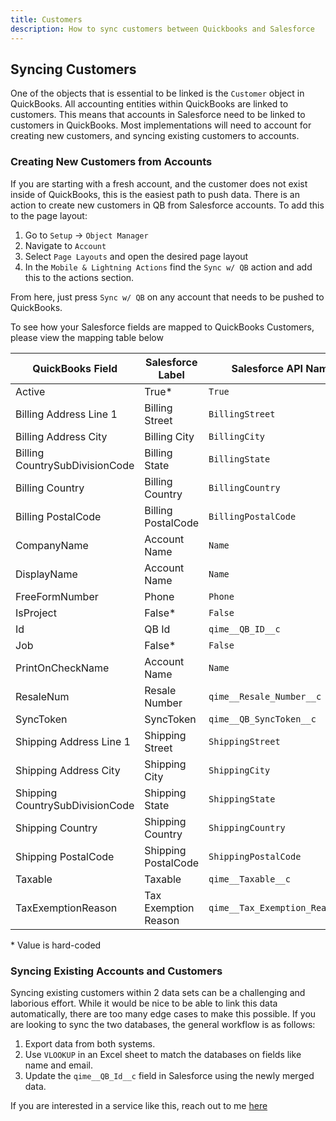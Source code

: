 ```yaml
---
title: Customers
description: How to sync customers between Quickbooks and Salesforce
---
```


## Syncing Customers

One of the objects that is essential to be linked is the `Customer` object in QuickBooks. All accounting entities within QuickBooks are linked to customers. This means that accounts in Salesforce need to be linked to customers in QuickBooks. Most implementations will need to account for creating new customers, and syncing existing customers to accounts.

### Creating New Customers from Accounts

If you are starting with a fresh account, and the customer does not exist inside of QuickBooks, this is the easiest path to push data. There is an action to create new customers in QB from Salesforce accounts. To add this to the page layout:

1. Go to `Setup` → `Object Manager`
2. Navigate to `Account`
3. Select `Page Layouts` and open the desired page layout
4. In the `Mobile & Lightning Actions` find the `Sync w/ QB` action and add this to the actions section.

From here, just press `Sync w/ QB` on any account that needs to be pushed to QuickBooks.

To see how your Salesforce fields are mapped to QuickBooks Customers, please view the mapping table below

| QuickBooks Field                | Salesforce Label     | Salesforce API Name             |
| ------------------------------- | -------------------- | ------------------------------- |
| Active                          | True\*               | `True`                          |
| Billing Address Line 1          | Billing Street       | `BillingStreet`                 |
| Billing Address City            | Billing City         | `BillingCity`                   |
| Billing CountrySubDivisionCode  | Billing State        | `BillingState`                  |
| Billing Country                 | Billing Country      | `BillingCountry`                |
| Billing PostalCode              | Billing PostalCode   | `BillingPostalCode`             |
| CompanyName                     | Account Name         | `Name`                          |
| DisplayName                     | Account Name         | `Name`                          |
| FreeFormNumber                  | Phone                | `Phone`                         |
| IsProject                       | False\*              | `False`                         |
| Id                              | QB Id                | `qime__QB_ID__c`                |
| Job                             | False\*              | `False`                         |
| PrintOnCheckName                | Account Name         | `Name`                          |
| ResaleNum                       | Resale Number        | `qime__Resale_Number__c`        |
| SyncToken                       | SyncToken            | `qime__QB_SyncToken__c`         |
| Shipping Address Line 1         | Shipping Street      | `ShippingStreet`                |
| Shipping Address City           | Shipping City        | `ShippingCity`                  |
| Shipping CountrySubDivisionCode | Shipping State       | `ShippingState`                 |
| Shipping Country                | Shipping Country     | `ShippingCountry`               |
| Shipping PostalCode             | Shipping PostalCode  | `ShippingPostalCode`            |
| Taxable                         | Taxable              | `qime__Taxable__c`              |
| TaxExemptionReason              | Tax Exemption Reason | `qime__Tax_Exemption_Reason__c` |

\* Value is hard-coded

### Syncing Existing Accounts and Customers

Syncing existing customers within 2 data sets can be a challenging and laborious effort. While it would be nice to be able to link this data automatically, there are too many edge cases to make this possible. If you are looking to sync the two databases, the general workflow is as follows:

1. Export data from both systems.
2. Use `VLOOKUP` in an Excel sheet to match the databases on fields like name and email.
3. Update the `qime__QB_Id__c` field in Salesforce using the newly merged data.

If you are interested in a service like this, reach out to me [here](link)